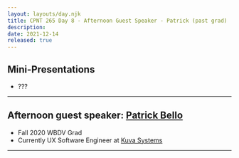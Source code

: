```yaml
---
layout: layouts/day.njk
title: CPNT 265 Day 8 - Afternoon Guest Speaker - Patrick (past grad) 
description: 
date: 2021-12-14
released: true
---
```


## Mini-Presentations
- ???

---

## Afternoon guest speaker: [Patrick Bello](https://www.linkedin.com/in/mayorbello/)
- Fall 2020 WBDV Grad
- Currently UX Software Engineer at [Kuva Systems](https://www.kuvasystems.com/)

---